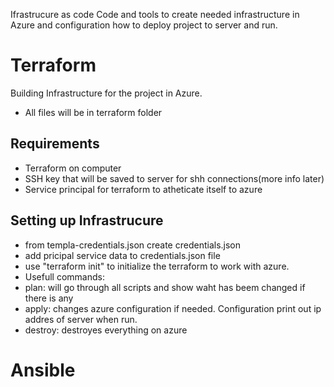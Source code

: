 Ifrastrucure as code
Code and tools to create needed infrastructure in Azure and configuration how to deploy project to server and run.


# Terraform #

Building Infrastructure for the project in Azure. 

- All files will be in terraform folder

## Requirements ##

- Terraform on computer
- SSH key that will be saved to server for shh connections(more info later)
-  Service principal for terraform to atheticate itself to azure

## Setting up Infrastrucure ##
- from templa-credentials.json create credentials.json
- add pricipal service data to credentials.json file
- use "terraform init" to initialize the terraform to work with azure.
- Usefull commands:
- plan: will go through all scripts and show waht has beem changed if there is any
- apply: changes azure configuration if needed. Configuration print out ip addres of server when run.
- destroy: destroyes everything on azure

# Ansible #

